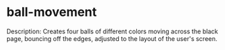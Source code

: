 # ball-movement
Description: Creates four balls of different colors moving across the black page, bouncing off the edges, adjusted to the layout of the user's screen.
